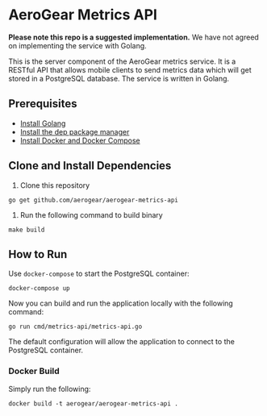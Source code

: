 # AeroGear Metrics API

**Please note this repo is a suggested implementation.** We have not agreed on implementing the service with Golang.

This is the server component of the AeroGear metrics service. It is a RESTful API that allows mobile clients to send metrics data which will get stored in a PostgreSQL database. The service is written in Golang.

## Prerequisites

* [Install Golang](https://golang.org/doc/install)
* [Install the dep package manager](https://golang.github.io/dep/docs/installation.html)
* [Install Docker and Docker Compose](https://docs.docker.com/compose/install/)

## Clone and Install Dependencies

1. Clone this repository
```
go get github.com/aerogear/aerogear-metrics-api
```
1. Run the following command to build binary
```
make build
```

## How to Run

Use `docker-compose` to start the PostgreSQL container:

```
docker-compose up
```

Now you can build and run the application locally with the following command:

```
go run cmd/metrics-api/metrics-api.go
```

The default configuration will allow the application to connect to the PostgreSQL container.

### Docker Build

Simply run the following:

```
docker build -t aerogear/aerogear-metrics-api .
```